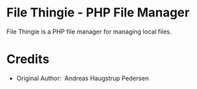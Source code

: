 # File Thingie - PHP File Manager
File Thingie is a PHP file manager for managing local files.

# Credits
* Original Author:&nbsp;&nbsp;Andreas Haugstrup Pedersen
